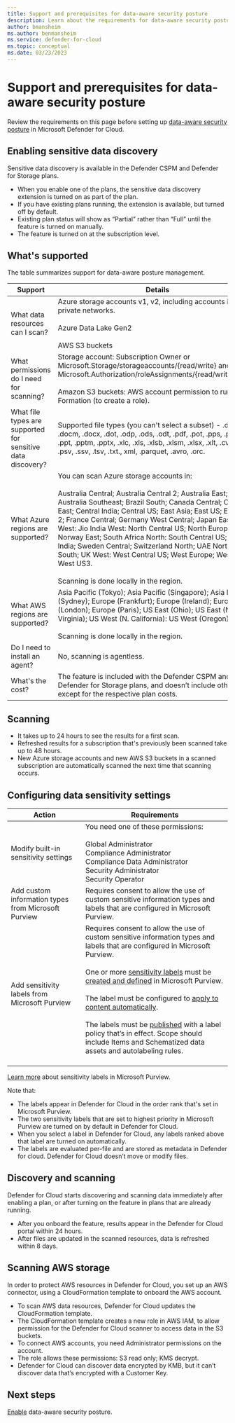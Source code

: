```yaml
---
title: Support and prerequisites for data-aware security posture
description: Learn about the requirements for data-aware security posture
author: bmansheim
ms.author: benmansheim
ms.service: defender-for-cloud
ms.topic: conceptual
ms.date: 03/23/2023
---
```

# Support and prerequisites for data-aware security posture

Review the requirements on this page before setting up [data-aware security posture](concept-data-security-posture.md) in Microsoft Defender for Cloud.

## Enabling sensitive data discovery

Sensitive data discovery is available in the Defender CSPM and Defender for Storage plans.

- When you enable one of the plans, the sensitive data discovery extension is turned on as part of the plan.
- If you have existing plans running, the extension is available, but turned off by default.
- Existing plan status will show as “Partial” rather than “Full” until the feature is turned on manually.
- The feature is turned on at the subscription level.


## What's supported

The table summarizes support for data-aware posture management.

**Support** | **Details**
--- | ---
What data resources can I scan? | Azure storage accounts v1, v2, including accounts in private networks.<br/><br/> Azure Data Lake Gen2<br/><br/> AWS S3 buckets
What permissions do I need for scanning? | Storage account: Subscription Owner or Microsoft.Storage/storageaccounts/{read/write} and Microsoft.Authorization/roleAssignments/{read/write/delete}<br/><br/> Amazon S3 buckets: AWS account permission to run Cloud Formation (to create a role).
What file types are supported for sensitive data discovery? | Supported file types (you can't select a subset) - .doc, .docm, .docx, .dot, .odp, .ods, .odt, .pdf, .pot, .pps, .ppsx, .ppt, .pptm, .pptx, .xlc, .xls, .xlsb, .xlsm, .xlsx, .xlt, .cvs, .json, .psv, .ssv, .tsv, .txt., xml, .parquet, .avro, .orc.
What Azure regions are supported? | You can scan Azure storage accounts in:<br/><br/> Australia Central; Australia Central 2; Australia East; Australia Southeast; Brazil South; Canada Central; Canada East; Central India; Central US; East Asia; East US; East US 2; France Central; Germany West Central; Japan East; Japan West: Jio India West: North Central US; North Europe; Norway East; South Africa North: South Central US; South India; Sweden Central; Switzerland North; UAE North; UK South; UK West: West Central US; West Europe; West US, West US3.<br/><br/> Scanning is done locally in the region.
What AWS regions are supported? | Asia Pacific (Tokyo); Asia Pacific (Singapore); Asia Pacific (Sydney); Europe (Frankfurt); Europe (Ireland); Europe (London); Europe (Paris); US East (Ohio); US East (N Virginia); US West (N. California): US West (Oregon).<br/><br/> Scanning is done locally in the region.
Do I need to install an agent? | No, scanning is agentless.
What's the cost? | The feature is included with the Defender CSPM and Defender for Storage plans, and doesn’t include other costs except for the respective plan costs.

## Scanning

- It takes up to 24 hours to see the results for a first scan.
- Refreshed results for a subscription that's previously been scanned take up to 48 hours.
- New Azure storage accounts and new AWS S3 buckets in a scanned subscription are automatically scanned the next time that scanning occurs.


## Configuring data sensitivity settings

**Action** | **Requirements**
--- | ---
Modify built-in sensitivity settings | You need one of these permissions:<br/><br/> Global Administrator<br/>Compliance Administrator<br/>Compliance Data Administrator<br/>Security Administrator<br/>Security Operator
Add custom information types from Microsoft Purview | Requires consent to allow the use of custom sensitive information types and labels that are configured in Microsoft Purview.
Add sensitivity labels from Microsoft Purview | Requires consent to allow the use of custom sensitive information types and labels that are configured in Microsoft Purview.<br/><br/> One or more [sensitivity labels](/microsoft-365/compliance/sensitivity-labels) must be [created and defined](/microsoft-365/compliance/get-started-with-sensitivity-labels) in Microsoft Purview.<br/><br/> The label must be configured to [apply to content automatically](/microsoft-365/compliance/apply-sensitivity-label-automatically).<br/><br/> The labels must be [published](/microsoft-365/compliance/create-sensitivity-labels) with a label policy that’s in effect. Scope should include Items and Schematized data assets and autolabeling rules.<br/><br/>
[Learn more](/microsoft-365/compliance/create-sensitivity-labels) about sensitivity labels in Microsoft Purview.

Note that:

- The labels appear in Defender for Cloud in the order rank that's set in Microsoft Purview.
- The two sensitivity labels that are set to highest priority in Microsoft Purview are turned on by default in Defender for Cloud. 
- When you select a label in Defender for Cloud, any labels ranked above that label are turned on automatically.
- The labels are evaluated per-file and are stored as metadata in Defender for cloud. Defender for Cloud doesn’t move or modify files.

## Discovery and scanning

Defender for Cloud starts discovering and scanning data immediately after enabling a plan, or after turning on the feature in plans that are already running.

- After you onboard the feature, results appear in the Defender for Cloud portal within 24 hours. 
- After files are updated in the scanned resources, data is refreshed within 8 days.

## Scanning AWS storage

In order to protect AWS resources in Defender for Cloud, you set up an AWS connector, using a CloudFormation template to onboard the AWS account. 

- To scan AWS data resources, Defender for Cloud updates the CloudFormation template.
- The CloudFormation template creates a new role in AWS IAM, to allow permission for the Defender for Cloud scanner to access data in the S3 buckets. 
- To connect AWS accounts, you need Administrator permissions on the account.
- The role allows these permissions: S3 read only; KMS decrypt.
- Defender for Cloud can discover data encrypted by KMB, but it can’t discover data that’s encrypted with a Customer Key.




## Next steps

[Enable](data-security-posture-enable.md) data-aware security posture.

